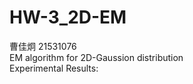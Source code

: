 # HW-3_2D-EM   
曹佳炯 21531076     
EM algorithm for 2D-Gaussion distribution    
Experimental Results:   
